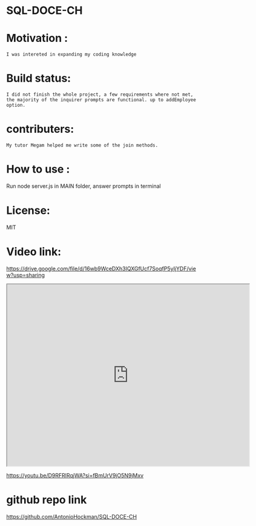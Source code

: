 # SQL-DOCE-CH

# Motivation :
    I was intereted in expanding my coding knowledge

# Build status:
    I did not finish the whole project, a few requirements where not met, the majority of the inquirer prompts are functional. up to addEmployee option. 
# contributers:
    My tutor Megam helped me write some of the join methods. 
# How to use :
Run node server.js in MAIN folder, answer prompts in terminal
# License:
 MIT 
# Video link: 
https://drive.google.com/file/d/16wb9WceDXh3IQXGfUcf7SoqfP5yIjYDF/view?usp=sharing

<iframe src="https://drive.google.com/file/d/16wb9WceDXh3IQXGfUcf7SoqfP5yIjYDF/preview" width="640" height="480"></iframe>

https://youtu.be/D9RFRlRqjWA?si=fBmUrV9jO5N9jMxv

# github repo link
https://github.com/AntonioHockman/SQL-DOCE-CH

